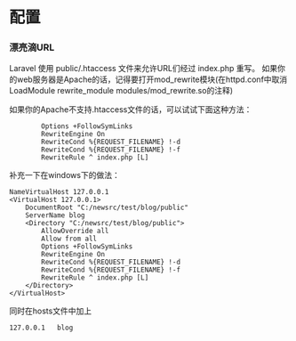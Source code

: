 配置
=====
### 漂亮滴URL
Laravel 使用 public/.htaccess 文件来允许URL们经过 index.php 重写。
如果你的web服务器是Apache的话，记得要打开mod_rewrite模块(在httpd.conf中取消LoadModule rewrite_module modules/mod_rewrite.so的注释)

如果你的Apache不支持.htaccess文件的话，可以试试下面这种方法：
```
		Options +FollowSymLinks
		RewriteEngine On
		RewriteCond %{REQUEST_FILENAME} !-d
		RewriteCond %{REQUEST_FILENAME} !-f
		RewriteRule ^ index.php [L]
```
补充一下在windows下的做法：
```
NameVirtualHost 127.0.0.1
<VirtualHost 127.0.0.1>
    DocumentRoot "C:/newsrc/test/blog/public"
    ServerName blog
	<Directory "C:/newsrc/test/blog/public">
		AllowOverride all
		Allow from all
		Options +FollowSymLinks
		RewriteEngine On
		RewriteCond %{REQUEST_FILENAME} !-d
		RewriteCond %{REQUEST_FILENAME} !-f
		RewriteRule ^ index.php [L]
	</Directory>
</VirtualHost>
```
同时在hosts文件中加上
```
127.0.0.1	blog
```
